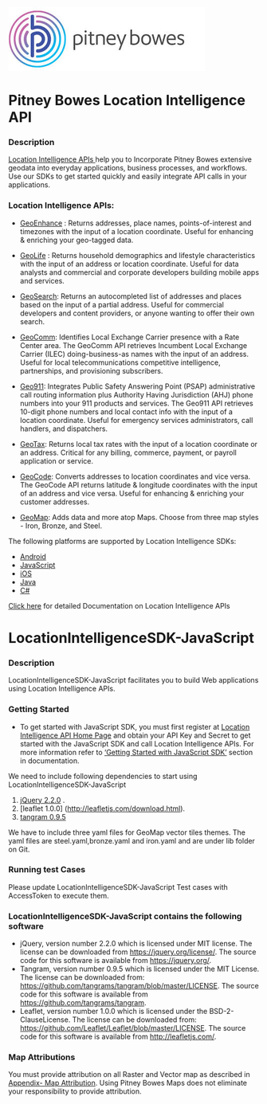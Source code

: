 ![Pitney Bowes](/PitneyBowes_Logo.jpg)

# Pitney Bowes Location Intelligence API

### Description
[Location Intelligence APIs ](http://developer.pitneybowes.com/en/location-intelligence.html) help you to Incorporate Pitney Bowes extensive geodata into everyday applications, business processes, and workflows. Use our SDKs to get started quickly and easily integrate API calls in your applications.

### Location Intelligence APIs:

* [GeoEnhance](https://developer2.pitneybowes.com/en/geoenhance.php) : Returns addresses, place names, points-of-interest and timezones with the input of a location coordinate. Useful for enhancing & enriching your geo-tagged data.

* [GeoLife](https://developer2.pitneybowes.com/en/geolife.php) : Returns household demographics and lifestyle characteristics with the input of an address or location coordinate. Useful for data analysts and commercial and corporate developers building mobile apps and services.

* [GeoSearch](https://developer2.pitneybowes.com/en/geosearch.php): Returns an autocompleted list of addresses and places based on the input of a partial address. Useful for commercial developers and content providers, or anyone wanting to offer their own search.

* [GeoComm](https://developer2.pitneybowes.com/en/geocomm.php): Identifies Local Exchange Carrier presence with a Rate Center area. The GeoComm API retrieves Incumbent Local Exchange Carrier (ILEC) doing-business-as names with the input of an address. Useful for local telecommunications competitive intelligence, partnerships, and provisioning subscribers.

* [Geo911](https://developer2.pitneybowes.com/en/geo911.php): Integrates Public Safety Answering Point (PSAP) administrative call routing information plus Authority Having Jurisdiction (AHJ) phone numbers into your 911 products and services. The Geo911 API retrieves 10-digit phone numbers and local contact info with the input of a location coordinate. Useful for emergency services administrators, call handlers, and dispatchers.

* [GeoTax](https://developer2.pitneybowes.com/en/geotax.php): Returns local tax rates with the input of a location coordinate or an address. Critical for any billing, commerce, payment, or payroll application or service.

* [GeoCode](https://developer2.pitneybowes.com/en/geocode.php): Converts addresses to location coordinates and vice versa. The GeoCode API returns latitude & longitude coordinates with the input of an address and vice versa. Useful for enhancing & enriching your customer addresses.

* [GeoMap](https://developer2.pitneybowes.com/en/geomap.php): Adds data and more atop Maps. Choose from three map styles - Iron, Bronze, and Steel.

The following platforms are supported by Location Intelligence SDKs:
*	[Android](https://developer2.pitneybowes.com/docs/location-intelligence/v1/en/index.html#Android%20SDK/android_intro.html)
*	[JavaScript](https://developer2.pitneybowes.com/docs/location-intelligence/v1/en/index.html#Java%20Script%20SDK/js_intro.html) 
*	[iOS](https://developer2.pitneybowes.com/docs/location-intelligence/v1/en/index.html#iOS%20SDK/ios_intro.html)
*	[Java](https://developer2.pitneybowes.com/docs/location-intelligence/v1/en/index.html#Java%20SDK/java_intro.html)
*	[C#](https://developer2.pitneybowes.com/docs/location-intelligence/v1/en/index.html#C_sdk/java_intro.html)  

[Click here](https://developer2.pitneybowes.com/docs/location-intelligence/v1/en/index.html) for detailed Documentation on Location Intelligence APIs 


# LocationIntelligenceSDK-JavaScript
### Description
LocationIntelligenceSDK-JavaScript facilitates you to build Web applications using Location Intelligence APIs.
### Getting Started
* To get started with JavaScript SDK, you must first register at [Location Intelligence API Home Page](http://developer.pitneybowes.com/en/location-intelligence.html) and obtain your API Key and Secret to get started with the JavaScript SDK and call Location Intelligence APIs.
 For more information refer to [‘Getting Started with JavaScript SDK’](https://developer2.pitneybowes.com/docs/location-intelligence/v1/en/index.html#Java%20Script%20SDK/js_intro.html) section in documentation.
 
 We need to include following dependencies to start using LocationIntelligenceSDK-JavaScript 
 
 1. [jQuery 2.2.0](https://code.jquery.com/jquery-2.2.0.min.js) .
 2. [leaflet 1.0.0] (http://leafletjs.com/download.html).
 3. [tangram 0.9.5 ](https://github.com/tangrams/tangram)
 
  We have to include three yaml files for GeoMap vector tiles themes. The yaml files are steel.yaml,bronze.yaml and iron.yaml and are under lib folder on Git. 

### Running test Cases
Please update LocationIntelligenceSDK-JavaScript Test cases with AccessToken to execute them.  

### LocationIntelligenceSDK-JavaScript contains the following software

* jQuery, version number 2.2.0 which is licensed under MIT license.  The license can be downloaded from https://jquery.org/license/.  The source code for this software is available from https://jquery.org/.
* Tangram, version number 0.9.5 which is licensed under the MIT License.  The license can be downloaded from: https://github.com/tangrams/tangram/blob/master/LICENSE.  The source code for this software is available from https://github.com/tangrams/tangram. 
* Leaflet, version number 1.0.0 which is licensed under the BSD-2-ClauseLicense.  The license can be downloaded from: https://github.com/Leaflet/Leaflet/blob/master/LICENSE.  The source code for this software is available from http://leafletjs.com/.


### Map Attributions

You must provide attribution on all Raster and Vector map as described in [Appendix- Map Attribution](https://developer2.pitneybowes.com/docs/location-intelligence/v1/en/index.html#Appendix/appendix_o_mapattribution.html). Using Pitney Bowes Maps does not eliminate your responsibility to provide attribution.


